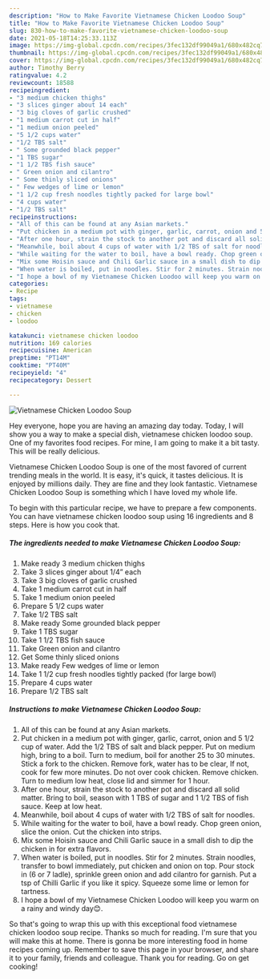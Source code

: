 ```yaml
---
description: "How to Make Favorite Vietnamese Chicken Loodoo Soup"
title: "How to Make Favorite Vietnamese Chicken Loodoo Soup"
slug: 830-how-to-make-favorite-vietnamese-chicken-loodoo-soup
date: 2021-05-18T14:25:33.113Z
image: https://img-global.cpcdn.com/recipes/3fec132df99049a1/680x482cq70/vietnamese-chicken-loodoo-soup-recipe-main-photo.jpg
thumbnail: https://img-global.cpcdn.com/recipes/3fec132df99049a1/680x482cq70/vietnamese-chicken-loodoo-soup-recipe-main-photo.jpg
cover: https://img-global.cpcdn.com/recipes/3fec132df99049a1/680x482cq70/vietnamese-chicken-loodoo-soup-recipe-main-photo.jpg
author: Timothy Berry
ratingvalue: 4.2
reviewcount: 18588
recipeingredient:
- "3 medium chicken thighs"
- "3 slices ginger about 14 each"
- "3 big cloves of garlic crushed"
- "1 medium carrot cut in half"
- "1 medium onion peeled"
- "5 1/2 cups water"
- "1/2 TBS salt"
- " Some grounded black pepper"
- "1 TBS sugar"
- "1 1/2 TBS fish sauce"
- " Green onion and cilantro"
- " Some thinly sliced onions"
- " Few wedges of lime or lemon"
- "1 1/2 cup fresh noodles tightly packed for large bowl"
- "4 cups water"
- "1/2 TBS salt"
recipeinstructions:
- "All of this can be found at any Asian markets."
- "Put chicken in a medium pot with ginger, garlic, carrot, onion and 5 1/2 cup of water. Add the 1/2 TBS of salt and black pepper. Put on medium high, bring to a boil. Turn to medium, boil for another 25 to 30 minutes. Stick a fork to the chicken. Remove fork, water has to be clear, If not, cook for few more minutes. Do not over cook chicken. Remove chicken. Turn to medium low heat, close lid and simmer for 1 hour."
- "After one hour, strain the stock to another pot and discard all solid matter. Bring to boil, season with 1 TBS of sugar and 1 1/2 TBS of fish sauce. Keep at low heat."
- "Meanwhile, boil about 4 cups of water with 1/2 TBS of salt for noodles."
- "While waiting for the water to boil, have a bowl ready. Chop green onion, slice the onion. Cut the chicken into strips."
- "Mix some Hoisin sauce and Chili Garlic sauce in a small dish to dip the chicken in for extra flavors."
- "When water is boiled, put in noodles. Stir for 2 minutes. Strain noodles, transfer to bowl immediately, put chicken and onion on top. Pour stock in (6 or 7 ladle), sprinkle green onion and add cilantro for garnish. Put a tsp of Chilli Garlic if you like it spicy. Squeeze some lime or lemon for tartness."
- "I hope a bowl of my Vietnamese Chicken Loodoo will keep you warm on a rainy and windy day😊."
categories:
- Recipe
tags:
- vietnamese
- chicken
- loodoo

katakunci: vietnamese chicken loodoo 
nutrition: 169 calories
recipecuisine: American
preptime: "PT14M"
cooktime: "PT40M"
recipeyield: "4"
recipecategory: Dessert

---
```



![Vietnamese Chicken Loodoo Soup](https://img-global.cpcdn.com/recipes/3fec132df99049a1/680x482cq70/vietnamese-chicken-loodoo-soup-recipe-main-photo.jpg)

Hey everyone, hope you are having an amazing day today. Today, I will show you a way to make a special dish, vietnamese chicken loodoo soup. One of my favorites food recipes. For mine, I am going to make it a bit tasty. This will be really delicious.



Vietnamese Chicken Loodoo Soup is one of the most favored of current trending meals in the world. It is easy, it's quick, it tastes delicious. It is enjoyed by millions daily. They are fine and they look fantastic. Vietnamese Chicken Loodoo Soup is something which I have loved my whole life.


To begin with this particular recipe, we have to prepare a few components. You can have vietnamese chicken loodoo soup using 16 ingredients and 8 steps. Here is how you cook that.

<!--inarticleads1-->

##### The ingredients needed to make Vietnamese Chicken Loodoo Soup:

1. Make ready 3 medium chicken thighs
1. Take 3 slices ginger about 1/4” each
1. Take 3 big cloves of garlic crushed
1. Take 1 medium carrot cut in half
1. Take 1 medium onion peeled
1. Prepare 5 1/2 cups water
1. Take 1/2 TBS salt
1. Make ready  Some grounded black pepper
1. Take 1 TBS sugar
1. Take 1 1/2 TBS fish sauce
1. Take  Green onion and cilantro
1. Get  Some thinly sliced onions
1. Make ready  Few wedges of lime or lemon
1. Take 1 1/2 cup fresh noodles tightly packed (for large bowl)
1. Prepare 4 cups water
1. Prepare 1/2 TBS salt




<!--inarticleads2-->

##### Instructions to make Vietnamese Chicken Loodoo Soup:

1. All of this can be found at any Asian markets.
1. Put chicken in a medium pot with ginger, garlic, carrot, onion and 5 1/2 cup of water. Add the 1/2 TBS of salt and black pepper. Put on medium high, bring to a boil. Turn to medium, boil for another 25 to 30 minutes. Stick a fork to the chicken. Remove fork, water has to be clear, If not, cook for few more minutes. Do not over cook chicken. Remove chicken. Turn to medium low heat, close lid and simmer for 1 hour.
1. After one hour, strain the stock to another pot and discard all solid matter. Bring to boil, season with 1 TBS of sugar and 1 1/2 TBS of fish sauce. Keep at low heat.
1. Meanwhile, boil about 4 cups of water with 1/2 TBS of salt for noodles.
1. While waiting for the water to boil, have a bowl ready. Chop green onion, slice the onion. Cut the chicken into strips.
1. Mix some Hoisin sauce and Chili Garlic sauce in a small dish to dip the chicken in for extra flavors.
1. When water is boiled, put in noodles. Stir for 2 minutes. Strain noodles, transfer to bowl immediately, put chicken and onion on top. Pour stock in (6 or 7 ladle), sprinkle green onion and add cilantro for garnish. Put a tsp of Chilli Garlic if you like it spicy. Squeeze some lime or lemon for tartness.
1. I hope a bowl of my Vietnamese Chicken Loodoo will keep you warm on a rainy and windy day😊.




So that's going to wrap this up with this exceptional food vietnamese chicken loodoo soup recipe. Thanks so much for reading. I'm sure that you will make this at home. There is gonna be more interesting food in home recipes coming up. Remember to save this page in your browser, and share it to your family, friends and colleague. Thank you for reading. Go on get cooking!
